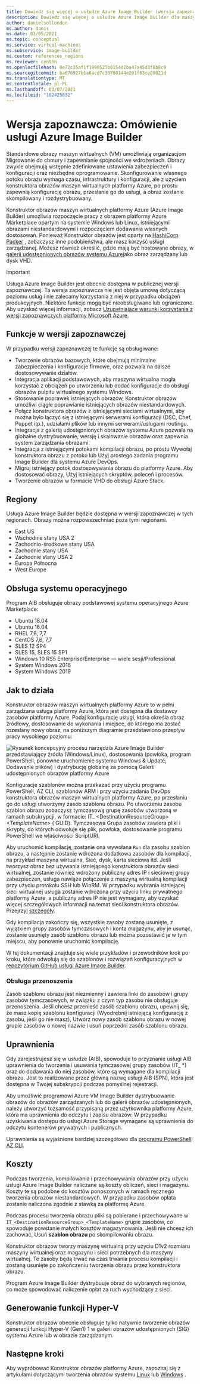 ```yaml
---
title: Dowiedz się więcej o usłudze Azure Image Builder (wersja zapoznawcza)
description: Dowiedz się więcej o usłudze Azure Image Builder dla maszyn wirtualnych na platformie Azure.
author: danielsollondon
ms.author: danis
ms.date: 03/05/2021
ms.topic: conceptual
ms.service: virtual-machines
ms.subservice: image-builder
ms.custom: references_regions
ms.reviewer: cynthn
ms.openlocfilehash: 0e72c35af1f1990527b0154d2ba47a45d3f8b8c9
ms.sourcegitcommit: ba676927b1a8acd7c30708144e201f63ce89021d
ms.translationtype: MT
ms.contentlocale: pl-PL
ms.lasthandoff: 03/07/2021
ms.locfileid: "102425632"
---
```

# <a name="preview-azure-image-builder-overview"></a>Wersja zapoznawcza: Omówienie usługi Azure Image Builder

Standardowe obrazy maszyn wirtualnych (VM) umożliwiają organizacjom Migrowanie do chmury i zapewnianie spójności we wdrożeniach. Obrazy zwykle obejmują wstępnie zdefiniowane ustawienia zabezpieczeń i konfiguracji oraz niezbędne oprogramowanie. Skonfigurowanie własnego potoku obrazu wymaga czasu, infrastruktury i konfiguracji, ale z użyciem konstruktora obrazów maszyn wirtualnych platformy Azure, po prostu zapewnią konfigurację obrazu, przesłanie go do usługi, a obraz zostanie skompilowany i rozdystrybuowany.
 
Konstruktor obrazów maszyn wirtualnych platformy Azure (Azure Image Builder) umożliwia rozpoczęcie pracy z obrazem platformy Azure Marketplace opartym na systemie Windows lub Linux, istniejącymi obrazami niestandardowymi i rozpoczęciem dodawania własnych dostosowań. Ponieważ Konstruktor obrazów jest oparty na [HashiCorp Packer](https://packer.io/) , zobaczysz inne podobieństwa, ale masz korzyść usługi zarządzanej. Możesz również określić, gdzie mają być hostowane obrazy, w [galerii udostępnionych obrazów systemu Azure](shared-image-galleries.md)jako obraz zarządzany lub dysk VHD.

> [!IMPORTANT]
> Usługa Azure Image Builder jest obecnie dostępna w publicznej wersji zapoznawczej.
> Ta wersja zapoznawcza nie jest objęta umową dotyczącą poziomu usług i nie zalecamy korzystania z niej w przypadku obciążeń produkcyjnych. Niektóre funkcje mogą być nieobsługiwane lub ograniczone. Aby uzyskać więcej informacji, zobacz [Uzupełniające warunki korzystania z wersji zapoznawczych platformy Microsoft Azure](https://azure.microsoft.com/support/legal/preview-supplemental-terms/).

## <a name="preview-features"></a>Funkcje w wersji zapoznawczej

W przypadku wersji zapoznawczej te funkcje są obsługiwane:

- Tworzenie obrazów bazowych, które obejmują minimalne zabezpieczenia i konfiguracje firmowe, oraz pozwala na dalsze dostosowywanie działów.
- Integracja aplikacji podstawowych, aby maszyna wirtualna mogła korzystać z obciążeń po utworzeniu lub dodać konfiguracje do obsługi obrazów pulpitu wirtualnego systemu Windows.
- Stosowanie poprawek istniejących obrazów, Konstruktor obrazów umożliwi ciągłe poprawianie istniejących obrazów niestandardowych.
- Połącz konstruktora obrazów z istniejącymi sieciami wirtualnymi, aby można było łączyć się z istniejącymi serwerami konfiguracji (DSC, Chef, Puppet itp.), udziałami plików lub innymi serwerami/usługami routingu.
- Integracja z galerią udostępnionych obrazów systemu Azure pozwala na globalne dystrybuowanie, wersję i skalowanie obrazów oraz zapewnia system zarządzania obrazami.
- Integracja z istniejącymi potokami kompilacji obrazu, po prostu Wywołaj konstruktora obrazu z potoku lub Użyj prostego zadania programu Image Builder dla systemu Azure DevOps.
- Migruj istniejący potok dostosowywania obrazu do platformy Azure. Aby dostosować obrazy, Użyj istniejących skryptów, poleceń i procesów.
- Tworzenie obrazów w formacie VHD do obsługi Azure Stack.
 

## <a name="regions"></a>Regiony
Usługa Azure Image Builder będzie dostępna w wersji zapoznawczej w tych regionach. Obrazy można rozpowszechniać poza tymi regionami.
- East US
- Wschodnie stany USA 2
- Zachodnio-środkowe stany USA
- Zachodnie stany USA
- Zachodnie stany USA 2
- Europa Północna
- West Europe

## <a name="os-support"></a>Obsługa systemu operacyjnego
Program AIB obsługuje obrazy podstawowej systemu operacyjnego Azure Marketplace:
- Ubuntu 18.04
- Ubuntu 16.04
- RHEL 7,6, 7,7
- CentOS 7,6, 7,7
- SLES 12 SP4
- SLES 15, SLES 15 SP1
- Windows 10 RS5 Enterprise/Enterprise — wiele sesji/Professional
- System Windows 2016
- System Windows 2019

## <a name="how-it-works"></a>Jak to działa

Konstruktor obrazów maszyn wirtualnych platformy Azure to w pełni zarządzana usługa platformy Azure, która jest dostępna dla dostawcy zasobów platformy Azure. Podaj konfigurację usługi, która określa obraz źródłowy, dostosowanie do wykonania i miejsce, do którego ma zostać rozesłany nowy obraz, na poniższym diagramie przedstawiono przepływ pracy wysokiego poziomu:

![Rysunek koncepcyjny procesu narzędzia Azure Image Builder przedstawiający źródła (Windows/Linux), dostosowania (powłoka, program PowerShell, ponowne uruchomienie systemu Windows & Update, Dodawanie plików) i dystrybucję globalną za pomocą Galerii udostępnionych obrazów platformy Azure](./media/image-builder-overview/image-builder-flow.png)

Konfiguracje szablonów można przekazać przy użyciu programu PowerShell, AZ CLI, szablonów ARM i przy użyciu zadania DevOps konstruktora obrazów maszyn wirtualnych platformy Azure, po przesłaniu go do usługi utworzymy zasób szablonu obrazu. Po utworzeniu zasobu szablon obrazu zobaczysz tymczasową grupę zasobów utworzoną w ramach subskrypcji, w formacie: IT_ \<DestinationResourceGroup> _\<TemplateName>_ \( GUID). Tymczasowa Grupa zasobów zawiera pliki i skrypty, do których odwołuje się plik, powłoka, dostosowanie programu PowerShell we właściwości ScriptURI.

Aby uruchomić kompilację, zostanie ona wywołana `Run` dla zasobu szablon obrazu, a następnie zostanie wdrożona dodatkowa zasobów dla kompilacji, na przykład maszyna wirtualna, Sieć, dysk, karta sieciowa itd. Jeśli tworzysz obraz bez używania istniejącego konstruktora obrazów sieci wirtualnej, zostanie również wdrożony publiczny adres IP i sieciowej grupy zabezpieczeń, usługa nawiąże połączenie z maszyną wirtualną kompilacji przy użyciu protokołu SSH lub WinRM. W przypadku wybrania istniejącej sieci wirtualnej usługa zostanie wdrożona przy użyciu linku prywatnego platformy Azure, a publiczny adres IP nie jest wymagany, aby uzyskać więcej szczegółowych informacji na temat sieci konstruktora obrazów. Przejrzyj [szczegóły](https://docs.microsoft.com/azure/virtual-machines/linux/image-builder-networking).

Gdy kompilacja zakończy się, wszystkie zasoby zostaną usunięte, z wyjątkiem grupy zasobów tymczasowych i konta magazynu, aby je usunąć, zostanie usunięty zasób szablonu obrazu lub można pozostawić je w tym miejscu, aby ponownie uruchomić kompilację.

W tej dokumentacji znajduje się wiele przykładów i przewodników krok po kroku, które odwołują się do szablonów i rozwiązań konfiguracyjnych w [repozytorium GitHub usługi Azure Image Builder](https://github.com/azure/azvmimagebuilder).

### <a name="move-support"></a>Obsługa przenoszenia
Zasób szablonu obrazu jest niezmienny i zawiera linki do zasobów i grupy zasobów tymczasowych, w związku z czym typ zasobu nie obsługuje przenoszenia. Jeśli chcesz przenieść zasób szablonu obrazu, upewnij się, że masz kopię szablonu konfiguracji (Wyodrębnij istniejącą konfigurację z zasobu, jeśli go nie masz), Utwórz nowy zasób szablonu obrazu w nowej grupie zasobów o nowej nazwie i usuń poprzedni zasób szablonu obrazu. 

## <a name="permissions"></a>Uprawnienia
Gdy zarejestrujesz się w usłudze (AIB), spowoduje to przyznanie usługi AIB uprawnienia do tworzenia i usuwania tymczasowej grupy zasobów (IT_ *) oraz do dodawania do niej zasobów, które są wymagane dla kompilacji obrazu. Jest to realizowane przez główną nazwę usługi AIB (SPN), która jest dostępna w Twojej subskrypcji podczas pomyślnej rejestracji.

Aby umożliwić programowi Azure VM Image Builder dystrybuowanie obrazów do obrazów zarządzanych lub do galerii obrazów udostępnionych, należy utworzyć tożsamość przypisaną przez użytkownika platformy Azure, która ma uprawnienia do odczytu i zapisu obrazów. W przypadku uzyskiwania dostępu do usługi Azure Storage wymagane są uprawnienia do odczytu kontenerów prywatnych i publicznych.

Uprawnienia są wyjaśnione bardziej szczegółowo dla [programu PowerShell](https://docs.microsoft.com/azure/virtual-machines/linux/image-builder-permissions-powershell)i [AZ CLI](https://docs.microsoft.com/azure/virtual-machines/linux/image-builder-permissions-cli).

## <a name="costs"></a>Koszty
Podczas tworzenia, kompilowania i przechowywania obrazów przy użyciu usługi Azure Image Builder naliczane są koszty obliczeń, sieci i magazynu. Koszty te są podobne do kosztów ponoszonych w ramach ręcznego tworzenia obrazów niestandardowych. W przypadku zasobów opłata zostanie naliczona zgodnie z stawką za platformę Azure. 

Podczas procesu tworzenia obrazu pliki są pobierane i przechowywane w `IT_<DestinationResourceGroup>_<TemplateName>` grupie zasobów, co spowoduje powstanie małych kosztów magazynowania. Jeśli nie chcesz ich zachować, Usuń **szablon obrazu** po skompilowaniu obrazu.
 
Konstruktor obrazów tworzy maszynę wirtualną przy użyciu D1v2 rozmiaru maszyny wirtualnej oraz magazynu i sieci potrzebnych dla maszyny wirtualnej. Te zasoby będą trwać na czas trwania procesu kompilacji i zostaną usunięte po zakończeniu tworzenia obrazu przez konstruktora obrazu. 
 
Program Azure Image Builder dystrybuuje obraz do wybranych regionów, co może spowodować naliczenie opłat za ruch wychodzący z sieci.

## <a name="hyper-v-generation"></a>Generowanie funkcji Hyper-V
Konstruktor obrazów obecnie obsługuje tylko natywnie tworzenie obrazów generacji funkcji Hyper-V (Gen1) 1 w galerii obrazów udostępnionych (SIG) systemu Azure lub w obrazie zarządzanym. 
 
## <a name="next-steps"></a>Następne kroki 
 
Aby wypróbować Konstruktor obrazów platformy Azure, zapoznaj się z artykułami dotyczącymi tworzenia obrazów systemu [Linux](./linux/image-builder.md) lub [Windows](./windows/image-builder.md) .

